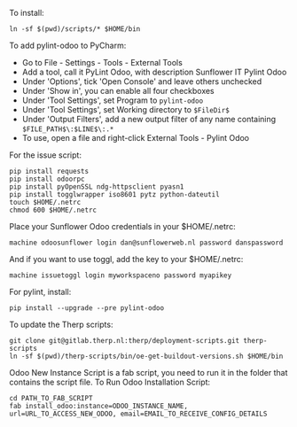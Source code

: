 To install:

    ln -sf $(pwd)/scripts/* $HOME/bin

To add pylint-odoo to PyCharm:

* Go to File - Settings - Tools - External Tools
* Add a tool, call it PyLint Odoo, with description Sunflower IT Pylint Odoo
* Under 'Options', tick 'Open Console' and leave others unchecked
* Under 'Show in', you can enable all four checkboxes
* Under 'Tool Settings', set Program to `pylint-odoo`
* Under 'Tool Settings', set Working directory to `$FileDir$`
* Under 'Output Filters', add a new output filter of any name containing `$FILE_PATH$\:$LINE$\:.*`
* To use, open a file and right-click External Tools - Pylint Odoo

For the issue script:

    pip install requests
    pip install odoorpc
    pip install pyOpenSSL ndg-httpsclient pyasn1
    pip install togglwrapper iso8601 pytz python-dateutil
    touch $HOME/.netrc
    chmod 600 $HOME/.netrc

Place your Sunflower Odoo credentials in your $HOME/.netrc:

    machine odoosunflower login dan@sunflowerweb.nl password danspassword    

And if you want to use toggl, add the key to your $HOME/.netrc:

    machine issuetoggl login myworkspaceno password myapikey

For pylint, install:

    pip install --upgrade --pre pylint-odoo

To update the Therp scripts:

    git clone git@gitlab.therp.nl:therp/deployment-scripts.git therp-scripts
    ln -sf $(pwd)/therp-scripts/bin/oe-get-buildout-versions.sh $HOME/bin

Odoo New Instance Script is a fab script, you need to run it in the folder that contains the script file.
To Run Odoo Installation Script:
    
    cd PATH_TO_FAB_SCRIPT
    fab install_odoo:instance=ODOO_INSTANCE_NAME, url=URL_TO_ACCESS_NEW_ODOO, email=EMAIL_TO_RECEIVE_CONFIG_DETAILS

